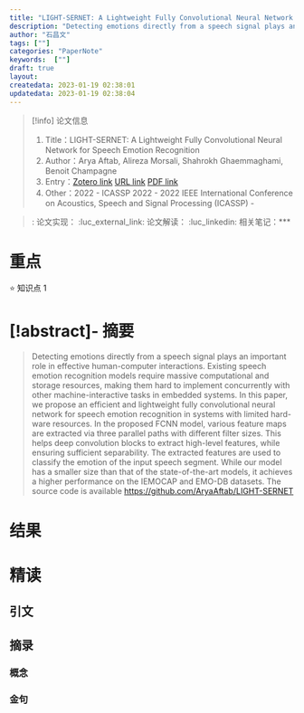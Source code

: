 ```yaml
---
title: "LIGHT-SERNET: A Lightweight Fully Convolutional Neural Network for Speech Emotion Recognition"
description: "Detecting emotions directly from a speech signal plays an important role in effective human-computer interactions. Existing speech emotion recognition models require massive computational and storage resources, making them hard to implement concurrently with other machine-interactive tasks in embedded systems. In this paper, we propose an efficient and lightweight fully convolutional neural network for speech emotion recognition in systems with limited hard-ware resources. In the proposed FCNN model, various feature maps are extracted via three parallel paths with different filter sizes. This helps deep convolution blocks to extract high-level features, while ensuring sufficient separability. The extracted features are used to classify the emotion of the input speech segment. While our model has a smaller size than that of the state-of-the-art models, it achieves a higher performance on the IEMOCAP and EMO-DB datasets. The source code is available https://github.com/AryaAftab/LIGHT-SERNET"
author: "石昌文"
tags: [""]
categories: "PaperNote"
keywords:  [""]
draft: true
layout: 
createdata: 2023-01-19 02:38:01
updatedata: 2023-01-19 02:38:04
---
```


> [!info] 论文信息
>1. Title：LIGHT-SERNET: A Lightweight Fully Convolutional Neural Network for Speech Emotion Recognition
>2. Author：Arya Aftab, Alireza Morsali, Shahrokh Ghaemmaghami, Benoit Champagne
>3. Entry：[Zotero link](zotero://select/items/@aftabLIGHTSERNETLightweightFully2022) [URL link]() [PDF link](<file:///C\:\\Users\\19115\\OneDrive - stu.suda.edu.cn\\Zotero\\Aftab et al_2022_LIGHT-SERNET.pdf,E\:\\mypack\\人生规划\\3.进修\\2.升学\\04.硕士学习\\3.研究\\Zotero\\storage\\2RR9C4K9\\9746679.html[0]>)
>4. Other：2022 - ICASSP 2022 - 2022 IEEE International Conference on Acoustics, Speech and Signal Processing (ICASSP)     -   

> : 论文实现：
>:luc_external_link: 论文解读：
>:luc_linkedin: 相关笔记：***

# 重点

⭐ 知识点 1

# [!abstract]- 摘要

> Detecting emotions directly from a speech signal plays an important role in effective human-computer interactions. Existing speech emotion recognition models require massive computational and storage resources, making them hard to implement concurrently with other machine-interactive tasks in embedded systems. In this paper, we propose an efficient and lightweight fully convolutional neural network for speech emotion recognition in systems with limited hard-ware resources. In the proposed FCNN model, various feature maps are extracted via three parallel paths with different filter sizes. This helps deep convolution blocks to extract high-level features, while ensuring sufficient separability. The extracted features are used to classify the emotion of the input speech segment. While our model has a smaller size than that of the state-of-the-art models, it achieves a higher performance on the IEMOCAP and EMO-DB datasets. The source code is available https://github.com/AryaAftab/LIGHT-SERNET

> 


# 结果

# 精读

## 引文

## 摘录

### 概念

### 金句
